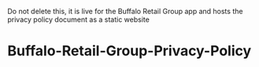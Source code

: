 Do not delete this, it is live for the Buffalo Retail Group app and hosts the privacy policy document as a static website
# Buffalo-Retail-Group-Privacy-Policy

